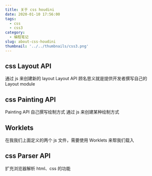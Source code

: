 ```yaml
---
title: 关于 css houdini
date: 2020-01-10 17:56:00
tags:
  - css
  - css3
category:
  - 编程笔记
slug: about-css-houdini
thumbnail: '../../thumbnails/css3.png'
---
```


## css Layout API

通过 js 来创建新的 layout
Layout API 顾名思义就是提供开发者撰写自己的 Layout module

## css Painting API

Painting API 自己撰写绘制方式
通过 js 来创建某种绘制方式

## Worklets

在我我们上面定义的两个 js 文件，需要使用 Worklets 来帮我们载入

## css Parser API

扩充浏览器解析 html、css 的功能
